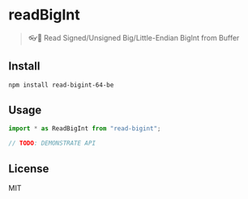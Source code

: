 # readBigInt

> 👓💯 Read Signed/Unsigned Big/Little-Endian BigInt from Buffer

## Install

```bash
npm install read-bigint-64-be
```

## Usage

```js
import * as ReadBigInt from "read-bigint";

// TODO: DEMONSTRATE API
```

## License

MIT
